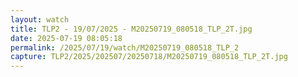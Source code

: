 ```yaml
---
layout: watch
title: TLP2 - 19/07/2025 - M20250719_080518_TLP_2T.jpg
date: 2025-07-19 08:05:18
permalink: /2025/07/19/watch/M20250719_080518_TLP_2
capture: TLP2/2025/202507/20250718/M20250719_080518_TLP_2T.jpg
---
```

